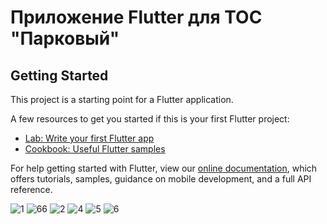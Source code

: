 # Приложение Flutter для ТОС "Парковый"



## Getting Started

This project is a starting point for a Flutter application.

A few resources to get you started if this is your first Flutter project:

- [Lab: Write your first Flutter app](https://flutter.dev/docs/get-started/codelab)
- [Cookbook: Useful Flutter samples](https://flutter.dev/docs/cookbook)

For help getting started with Flutter, view our
[online documentation](https://flutter.dev/docs), which offers tutorials,
samples, guidance on mobile development, and a full API reference.


![1](https://user-images.githubusercontent.com/84247746/180618255-1d49f0e4-3070-4c1f-8b6f-c5bc5de54f16.jpg)
![66](https://user-images.githubusercontent.com/84247746/180618252-38da36cf-a1c7-40f1-9a1b-bbd79538a348.jpg)
![2](https://user-images.githubusercontent.com/84247746/180618257-1a61dfe1-5fc9-43a0-8c29-73dde4ca3c68.jpg)
![4](https://user-images.githubusercontent.com/84247746/180618259-0de44ff6-03ca-49a6-97a0-31a6e867fa97.jpg)
![5](https://user-images.githubusercontent.com/84247746/180618260-b5250ac6-3782-44c9-8f27-aa03956f60e5.jpg)
![6](https://user-images.githubusercontent.com/84247746/180618262-3948b4bf-1390-440f-873d-fe9e4e3ea881.jpg)
